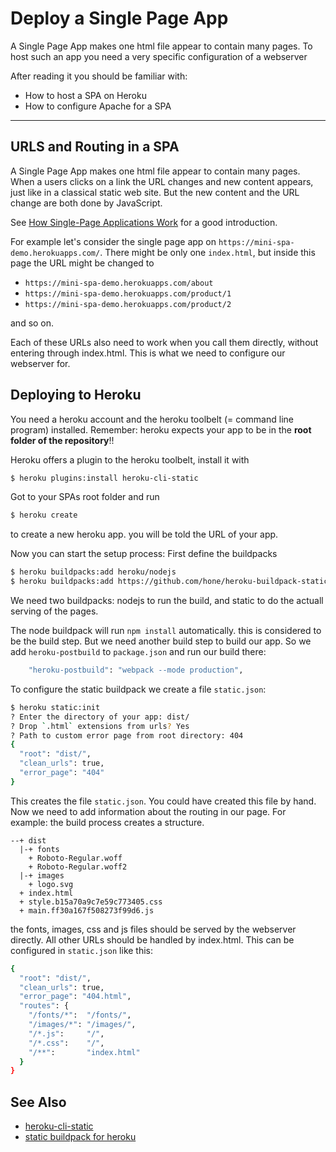 Deploy a Single Page App
=======================

A Single Page App makes one html file appear
to contain many pages.  To host such an app
you need a very specific configuration of a webserver 

After reading it you should be familiar with:

* How to host a SPA on Heroku
* How to configure Apache for a SPA


---------------------------------------------------------------------------

URLS and Routing in a SPA
---------

A Single Page App makes one html file appear
to contain many pages.  When a users clicks on a link
the URL changes and new content appears, just like
in a classical static web site.  But the new
content and the URL change are both done by JavaScript.

See [How Single-Page Applications Work](https://blog.pshrmn.com/entry/how-single-page-applications-work/) for a good introduction.


For example let's consider the single page app on `https://mini-spa-demo.herokuapps.com/`. There might be only one `index.html`, but inside this page the URL might be changed to

* `https://mini-spa-demo.herokuapps.com/about`
* `https://mini-spa-demo.herokuapps.com/product/1`
* `https://mini-spa-demo.herokuapps.com/product/2`

and so on.

Each of these URLs also need to work when you call them
directly, without entering through index.html.  This is
what we need to configure our webserver for.



Deploying to Heroku
-------------------

You need a heroku account and the heroku toolbelt (= command line program) installed. Remember: heroku expects your app to be in the **root folder of the repository**!!

Heroku offers a plugin to the heroku toolbelt, install it with

```sh
$ heroku plugins:install heroku-cli-static
```

Got to your SPAs root folder and run

```sh
$ heroku create
```

to create a new heroku app.  you will be told the URL of your app.

Now you can start the setup process: First define the buildpacks

```sh
$ heroku buildpacks:add heroku/nodejs
$ heroku buildpacks:add https://github.com/hone/heroku-buildpack-static
```

We need two buildpacks: nodejs to run the build, and static to do
the actuall serving of the pages.  

The node buildpack will run `npm install` automatically.
this is considered to be the build step. But we need another
build step to build our app. So we add `heroku-postbuild` 
to `package.json` and run our build there:

```sh
    "heroku-postbuild": "webpack --mode production",
```


To configure the static buildpack we create a file `static.json`:

```sh
$ heroku static:init
? Enter the directory of your app: dist/
? Drop `.html` extensions from urls? Yes
? Path to custom error page from root directory: 404
{
  "root": "dist/",
  "clean_urls": true,
  "error_page": "404"
}
```

This creates the file `static.json`. You could have created this file
by hand. Now we need to add information about the routing in our page.
For example: the build process creates a structure.

```
--+ dist
  |-+ fonts
    + Roboto-Regular.woff
    + Roboto-Regular.woff2
  |-+ images
    + logo.svg
  + index.html
  + style.b15a70a9c7e59c773405.css
  + main.ff30a167f508273f99d6.js
```

the fonts, images, css and js files should be served by the webserver directly.  All other URLs should be handled by index.html. This can be configured in `static.json` like this:

```sh
{
  "root": "dist/",
  "clean_urls": true,
  "error_page": "404.html",
  "routes": {
    "/fonts/*":  "/fonts/",
    "/images/*": "/images/",
    "/*.js":     "/",
    "/*.css":    "/",
    "/**":       "index.html"
  }  
}
```



See Also
--------

* [heroku-cli-static](https://www.npmjs.com/package/heroku-cli-static)
* [static buildpack for heroku](https://github.com/heroku/heroku-buildpack-static)
